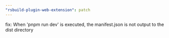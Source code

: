 ```yaml
---
"rsbuild-plugin-web-extension": patch
---
```


fix: When 'pnpm run dev' is executed, the manifest.json is not output to the dist directory
